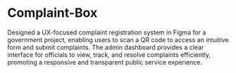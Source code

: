 # Complaint-Box
Designed a UX-focused complaint registration system in Figma for a government project, enabling users to scan a QR code to access an intuitive form and submit complaints. The admin dashboard provides a clear interface for officials to view, track, and resolve complaints efficiently, promoting a responsive and transparent public service experience.
